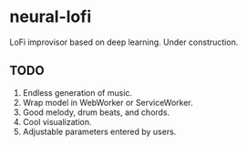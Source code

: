 # neural-lofi
LoFi improvisor based on deep learning. Under construction.

## TODO
1. Endless generation of music.
2. Wrap model in WebWorker or ServiceWorker.
3. Good melody, drum beats, and chords.
4. Cool visualization.
5. Adjustable parameters entered by users.
